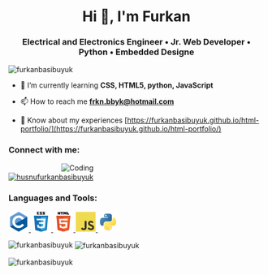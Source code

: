 <h1 align="center">Hi 👋, I'm Furkan</h1>
<h3 align="center">Electrical and Electronics Engineer • Jr. Web Developer • Python • Embedded Designe</h3>

<p align="left"> <img src="https://komarev.com/ghpvc/?username=furkanbasibuyuk&label=Profile%20views&color=0e75b6&style=flat" alt="furkanbasibuyuk" /> </p>

- 🌱 I’m currently learning **CSS, HTML5, python, JavaScript**

- 📫 How to reach me **frkn.bbyk@hotmail.com**

- 📄 Know about my experiences [https://furkanbasibuyuk.github.io/html-portfolio/](https://furkanbasibuyuk.github.io/html-portfolio/)

<h3 align="left">Connect with me:</h3>
<img align="right" alt="Coding" width="400" src="https://www.pngfind.com/pngs/m/603-6035113_free-download-coding-gif-transparent-clipart-kids-coding.png">
<p align="left">
<a href="https://linkedin.com/in/husnufurkanbasibuyuk" target="blank"><img align="center" src="https://raw.githubusercontent.com/rahuldkjain/github-profile-readme-generator/master/src/images/icons/Social/linked-in-alt.svg" alt="husnufurkanbasibuyuk" height="30" width="40" /></a>
</p>

<h3 align="left">Languages and Tools:</h3>
<p align="left"> <a href="https://www.cprogramming.com/" target="_blank" rel="noreferrer"> <img src="https://raw.githubusercontent.com/devicons/devicon/master/icons/c/c-original.svg" alt="c" width="40" height="40"/> </a> <a href="https://www.w3schools.com/css/" target="_blank" rel="noreferrer"> <img src="https://raw.githubusercontent.com/devicons/devicon/master/icons/css3/css3-original-wordmark.svg" alt="css3" width="40" height="40"/> </a> <a href="https://www.w3.org/html/" target="_blank" rel="noreferrer"> <img src="https://raw.githubusercontent.com/devicons/devicon/master/icons/html5/html5-original-wordmark.svg" alt="html5" width="40" height="40"/> </a> <a href="https://developer.mozilla.org/en-US/docs/Web/JavaScript" target="_blank" rel="noreferrer"> <img src="https://raw.githubusercontent.com/devicons/devicon/master/icons/javascript/javascript-original.svg" alt="javascript" width="40" height="40"/> </a> <a href="https://www.python.org" target="_blank" rel="noreferrer"> <img src="https://raw.githubusercontent.com/devicons/devicon/master/icons/python/python-original.svg" alt="python" width="40" height="40"/> </a> </p>

<p><img align="left" src="https://github-readme-stats.vercel.app/api/top-langs?username=furkanbasibuyuk&show_icons=true&locale=en&layout=compact" alt="furkanbasibuyuk" /></p>

<p>&nbsp;<img align="center" src="https://github-readme-stats.vercel.app/api?username=furkanbasibuyuk&show_icons=true&locale=en" alt="furkanbasibuyuk" /></p>

<p><img align="center" src="https://github-readme-streak-stats.herokuapp.com/?user=furkanbasibuyuk&" alt="furkanbasibuyuk" /></p>
